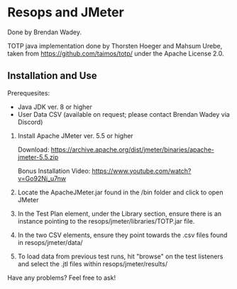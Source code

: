 # Resops and JMeter
Done by Brendan Wadey.

TOTP java implementation done by Thorsten Hoeger and Mahsum Urebe, taken from https://github.com/taimos/totp/ under the Apache License 2.0.

## Installation and Use
Prerequesites:
- Java JDK ver. 8 or higher
- User Data CSV (available on request; please contact Brendan Wadey via Discord)

1. Install Apache JMeter ver. 5.5 or higher

    Download: https://archive.apache.org/dist/jmeter/binaries/apache-jmeter-5.5.zip
   
    Bonus Installation Video: https://www.youtube.com/watch?v=Go92Nj_u7nw
   
3. Locate the ApacheJMeter.jar found in the /bin folder and click to open JMeter
4. In the Test Plan element, under the Library section, ensure there is an instance pointing to the resops/jmeter/libraries/TOTP.jar file.
5. In the two CSV elements, ensure they point towards the .csv files found in resops/jmeter/data/
6. To load data from previous test runs, hit "browse" on the test listeners and select the .jtl files within resops/jmeter/results/

Have any problems? Feel free to ask!
